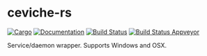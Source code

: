 # ceviche-rs

[![Cargo](https://img.shields.io/crates/v/ceviche.svg)](https://crates.io/crates/ceviche)
[![Documentation](https://docs.rs/ceviche/badge.svg)](https://docs.rs/ceviche)
[![Build Status](https://api.travis-ci.org/ekse/ceviche-rs.svg?branch=master)](https://travis-ci.org/ekse/ceviche-rs)
[![Build Status Appveyor](https://ci.appveyor.com/api/projects/status/qhnntidua2kh041h?svg=true)](https://ci.appveyor.com/project/ekse/ceviche-rs)

Service/daemon wrapper. Supports Windows and OSX.
